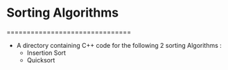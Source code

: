 # Sorting Algorithms
===============================

* A directory containing C++ code for the following 2 sorting Algorithms :
    * Insertion Sort
    * Quicksort
